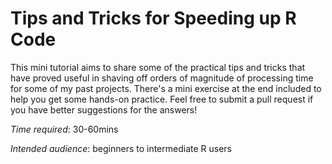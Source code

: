 # Tips and Tricks for Speeding up R Code

This mini tutorial aims to share some of the practical tips and tricks that have proved useful in shaving off orders of magnitude of processing time for some of my past projects.
There's a mini exercise at the end included to help you get some hands-on practice.
Feel free to submit a pull request if you have better suggestions for the answers!

_Time required_: 30-60mins

_Intended audience_: beginners to intermediate R users
